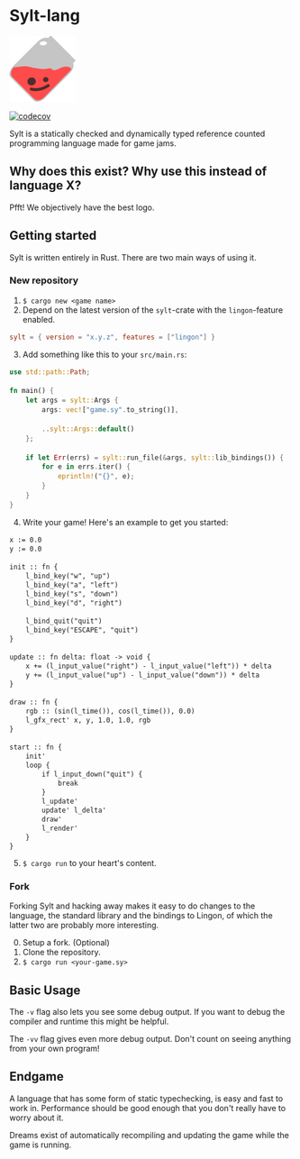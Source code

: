 # Sylt-lang

![The Sylt mascot](res/sylt.png)

[![codecov](https://codecov.io/gh/FredTheDino/sylt-lang/branch/main/graph/badge.svg?token=8NDZVU9NPN)](https://codecov.io/gh/FredTheDino/sylt-lang)

Sylt is a statically checked and dynamically typed reference counted programming
language made for game jams.

## Why does this exist? Why use this instead of language X?

Pfft! We objectively have the best logo.

## Getting started

Sylt is written entirely in Rust. There are two main ways of using it.

### New repository

1. `$ cargo new <game name>`
2. Depend on the latest version of the `sylt`-crate with the `lingon`-feature enabled.
```toml
sylt = { version = "x.y.z", features = ["lingon"] }
```
3. Add something like this to your `src/main.rs`:
```rust
use std::path::Path;

fn main() {
    let args = sylt::Args {
        args: vec!["game.sy".to_string()],

        ..sylt::Args::default()
    };

    if let Err(errs) = sylt::run_file(&args, sylt::lib_bindings()) {
        for e in errs.iter() {
            eprintln!("{}", e);
        }
    }
}
```
4. Write your game! Here's an example to get you started:
```
x := 0.0
y := 0.0

init :: fn {
    l_bind_key("w", "up")
    l_bind_key("a", "left")
    l_bind_key("s", "down")
    l_bind_key("d", "right")

    l_bind_quit("quit")
    l_bind_key("ESCAPE", "quit")
}

update :: fn delta: float -> void {
    x += (l_input_value("right") - l_input_value("left")) * delta
    y += (l_input_value("up") - l_input_value("down")) * delta
}

draw :: fn {
    rgb :: (sin(l_time()), cos(l_time()), 0.0)
    l_gfx_rect' x, y, 1.0, 1.0, rgb
}

start :: fn {
    init'
    loop {
        if l_input_down("quit") {
            break
        }
        l_update'
        update' l_delta'
        draw'
        l_render'
    }
}
```
5. `$ cargo run` to your heart's content.

### Fork

Forking Sylt and hacking away makes it easy to do changes to the language, the
standard library and the bindings to Lingon, of which the latter two are
probably more interesting.

0. Setup a fork. (Optional)
1. Clone the repository.
2. `$ cargo run <your-game.sy>`

## Basic Usage

The `-v` flag also lets you see some debug output. If you want
to debug the compiler and runtime this might be helpful.

The `-vv` flag gives even more debug output. Don't count on seeing anything
from your own program!

## Endgame

A language that has some form of static typechecking, is easy and fast to work
in. Performance should be good enough that you don't really have to worry about
it.

Dreams exist of automatically recompiling and updating the game while the game is running.
